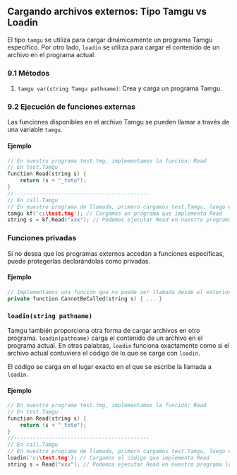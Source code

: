 ## Cargando archivos externos: Tipo Tamgu vs Loadin

El tipo `tamgu` se utiliza para cargar dinámicamente un programa Tamgu específico. Por otro lado, `loadin` se utiliza para cargar el contenido de un archivo en el programa actual.

### 9.1 Métodos

1. `tamgu var(string Tamgu pathname)`: Crea y carga un programa Tamgu.

### 9.2 Ejecución de funciones externas

Las funciones disponibles en el archivo Tamgu se pueden llamar a través de una variable `tamgu`.

#### Ejemplo

```cpp
// En nuestro programa test.tmg, implementamos la función: Read
// En test.Tamgu
function Read(string s) {
    return (s + "_toto");
}
//-------------------------------------------
// En call.Tamgu
// En nuestro programa de llamada, primero cargamos test.Tamgu, luego ejecutamos Read
tamgu kf('c:\test.tmg'); // Cargamos un programa que implementa Read
string s = kf.Read("xxx"); // Podemos ejecutar Read en nuestro programa local.
```

### Funciones privadas

Si no desea que los programas externos accedan a funciones específicas, puede protegerlas declarándolas como privadas.

#### Ejemplo

```cpp
// Implementamos una función que no puede ser llamada desde el exterior
private function CannotBeCalled(string s) { ... }
```

### `loadin(string pathname)`

Tamgu también proporciona otra forma de cargar archivos en otro programa. `loadin(pathname)` carga el contenido de un archivo en el programa actual. En otras palabras, `loadin` funciona exactamente como si el archivo actual contuviera el código de lo que se carga con `loadin`.

El código se carga en el lugar exacto en el que se escribe la llamada a `loadin`.

#### Ejemplo

```cpp
// En nuestro programa test.tmg, implementamos la función: Read
// En test.Tamgu
function Read(string s) {
    return (s + "_toto");
}
//-------------------------------------------
// En call.Tamgu
// En nuestro programa de llamada, primero cargamos test.Tamgu, luego ejecutamos Read
loadin('c:\test.tmg'); // Cargamos el código que implementa Read
string s = Read("xxx"); // Podemos ejecutar Read en nuestro programa local directamente.
```